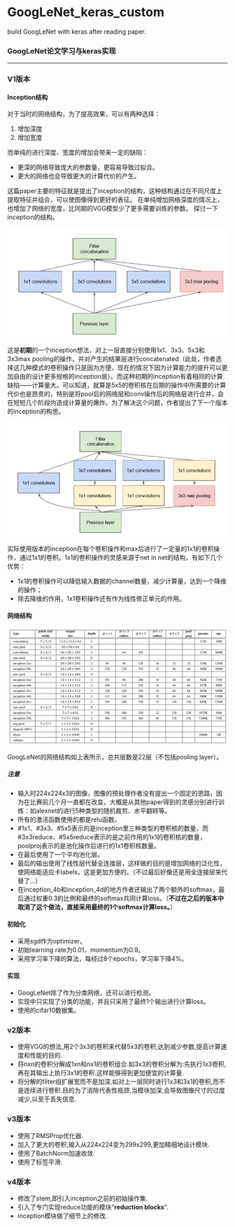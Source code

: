 # GoogLeNet_keras_custom
build GoogLeNet with keras after reading paper.
### GoogLeNet论文学习与keras实现
***
### V1版本
#### Inception结构
对于当时的网络结构，为了提高效果，可以有两种选择：
1. 增加深度
2. 增加宽度

而单纯的进行深度、宽度的增加会带来一定的缺陷：
* 更深的网络导致庞大的参数量，更容易导致过拟合。
* 更大的网络也会导致更大的计算代价的产生。

这篇paper主要的特征就是提出了inception的结构，这种结构通过在不同尺度上提取特征并组合，可以使图像得到更好的表征。
在单纯增加网络深度的情况上，也增加了网络的宽度，比同期的VGG模型少了更多需要训练的参数。
探讨一下inception的结构。

![Image](./depository/Image.png)

这是**初期**的一个inception想法，对上一层直接分别使用1x1、3x3、5x3和3x3max pooling的操作，并对产生的结果层进行concatenated（此处，作者选择这几种模式的卷积操作只是因为方便，现在的情况下因为计算能力的提升可以更加自由的设计更多规格的inception层）。而这种初期的inception有着相同的计算缺陷——计算量大。可以知道，就算是5x5的卷积核在后期的操作中所需要的计算代价也是昂贵的，特别是将pool后的网络层和conv操作后的网络层进行合并，会在短短几个阶段内造成计算量的爆炸。为了解决这个问题，作者提出了下一个版本的inception的构思。

![image1](./depository/Image1.png)

实际使用版本的inception在每个卷积操作和max后进行了一定量的1x1的卷积操作，通过1x1的卷积。1x1的卷积操作的灵感来源于net in net的结构，有如下几个优势：

* 1x1的卷积操作可以降低输入数据的channel数量，减少计算量，达到一个降维的操作；
* 除去降维的作用，1x1卷积操作还有作为线性修正单元的作用。

#### 网络结构

![architecture](./depository/architecture.png)

GoogLeNet的网络结构如上表所示，总共层数是22层（不包括pooling layer）。

##### 注意
* 输入时224x224x3的图像，图像的预处理作者没有提出一个固定的思路，因为在比赛前几个月一直都在改变，大概是从其他paper得到的灵感分别进行训练：如alexnet的进行5种类型的随机裁剪、水平翻转等。
* 所有的激活函数使用的都是relu函数。
* #1x1、#3x3、#5x5表示的是inception里三种类型的卷积核的数量，而#3x3reduce、#5x5reduce表示的是之前作用的1x1的卷积核的数量，poolproj表示的是池化操作后进行的1x1卷积核数量。
* 在最后使用了一个平均池化层。
* 最后的输出使用了线性层代替全连接层，这样做的目的是增加网络的泛化性，使网络能适应卡labels，这是更加方便的。（不过最后好像还是用全连接层来代替了...）
* 在inception_4b和inception_4d的地方作者还输出了两个额外的softmax，最后通过权重0.3的比例和最终的softmax共同计算loss。（**不过在之后的版本中取消了这个做法，直接采用最终的1个softmax计算loss。**）

#### 初始化
* 采用sgd作为optimizer。
* 初始learning rate为0.01，momentum为0.9。
* 采用学习率下降的算法，每经过8个epochs，学习率下降4%。

#### 实现
* GoogLeNet除了作为分类网络，还可以进行检测。
* 实现中只实现了分类的功能，并且只采用了最终1个输出进行计算loss。
* 使用的cifar10数据集。

### v2版本
* 使用VGG的想法,用2个3x3的卷积来代替5x3的卷积,达到减少参数,提高计算速度和性能的目的.
* 将nxn的卷积分解成1xn和nx1的卷积组合.如3x3的卷积分解为:先执行1x3卷积,再在其输出上执行3x1的卷积.这样能够得到更加便宜的计算量.
* 将分解的filter组扩展宽而不是加深,如对上一层同时进行1x3和3x1的卷积,而不是连续进行卷积.目的为了消除代表性瓶颈,当模块加深,会导致图像尺寸的过度减少,以至于丢失信息.

### v3版本
* 使用了RMSProp优化器.
* 加入了更大的卷积,输入从224x224变为299x299,更加精细地设计模块.
* 使用了BatchNorm加速收敛.
* 使用了标签平滑.

### v4版本
* 修改了stem,即引入inception之前的初始操作集.
* 引入了专门实现reduce功能的模块"**reduction blocks**".
* inception模块做了细节上的修改.
